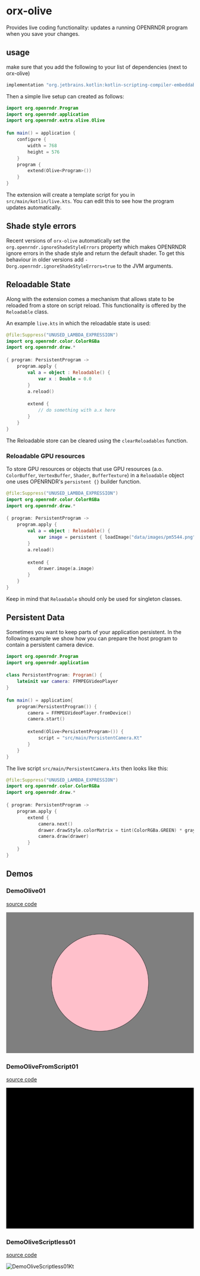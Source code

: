 # orx-olive

Provides live coding functionality: updates a running OPENRNDR program when you save your changes.

## usage

make sure that you add the following to your list of dependencies (next to orx-olive)
```gradle
implementation "org.jetbrains.kotlin:kotlin-scripting-compiler-embeddable:1.3.31"
```

Then a simple live setup can created as follows:

```kotlin
import org.openrndr.Program
import org.openrndr.application
import org.openrndr.extra.olive.Olive

fun main() = application {
    configure {
        width = 768
        height = 576
    }
    program {
        extend(Olive<Program>())
    }
}
```

The extension will create a template script for you in `src/main/kotlin/live.kts`. You can
edit this to see how the program updates automatically.

## Shade style errors

Recent versions of `orx-olive` automatically set the `org.openrndr.ignoreShadeStyleErrors` property which
makes OPENRNDR ignore errors in the shade style and return the default shader. To get this behaviour in 
older versions add `-Dorg.openrndr.ignoreShadeStyleErrors=true` to the JVM arguments.

## Reloadable State

Along with the extension comes a mechanism that allows state to be reloaded from a store on script reload.
This functionality is offered by the `Reloadable` class.

An example `live.kts` in which the reloadable state is used:

```kotlin
@file:Suppress("UNUSED_LAMBDA_EXPRESSION")
import org.openrndr.color.ColorRGBa
import org.openrndr.draw.*

{ program: PersistentProgram ->
    program.apply {
        val a = object : Reloadable() {
            var x : Double = 0.0
        } 
        a.reload()

        extend {
            // do something with a.x here
        }
    }
}
```

The Reloadable store can be cleared using the `clearReloadables` function. 

### Reloadable GPU resources

To store GPU resources or objects that use GPU resources (a.o. `ColorBuffer`, `VertexBuffer`, `Shader`, `BufferTexture`)  in a `Reloadable` object one uses OPENRNDR's 
`persistent {}` builder function.

```kotlin
@file:Suppress("UNUSED_LAMBDA_EXPRESSION")
import org.openrndr.color.ColorRGBa
import org.openrndr.draw.*

{ program: PersistentProgram ->
    program.apply {
        val a = object : Reloadable() {
            var image = persistent { loadImage("data/images/pm5544.png" ) }
        }
        a.reload()

        extend {
            drawer.image(a.image)
        }
    }
}
```




Keep in mind that `Reloadable` should only be used for singleton classes.

## Persistent Data
Sometimes you want to keep parts of your application persistent. In the following example
we show how you can prepare the host program to contain a persistent camera device.

```kotlin
import org.openrndr.Program
import org.openrndr.application

class PersistentProgram: Program() {
    lateinit var camera: FFMPEGVideoPlayer
}

fun main() = application{
    program(PersistentProgram()) {
        camera = FFMPEGVideoPlayer.fromDevice()
        camera.start()

        extend(Olive<PersistentProgram>()) {
            script = "src/main/PersistentCamera.Kt"
        }
    }
}
```

The live script `src/main/PersistentCamera.kts` then looks like this:

```kotlin
@file:Suppress("UNUSED_LAMBDA_EXPRESSION")
import org.openrndr.color.ColorRGBa
import org.openrndr.draw.*

{ program: PersistentProgram ->
    program.apply {
        extend {
            camera.next()
            drawer.drawStyle.colorMatrix = tint(ColorRGBa.GREEN) * grayscale(0.0, 0.0, 1.0)
            camera.draw(drawer)
        }
    }
}
```

<!-- __demos__ -->
## Demos
### DemoOlive01
[source code](src/demo/kotlin/DemoOlive01.kt)

![DemoOlive01Kt](https://raw.githubusercontent.com/openrndr/orx/media/orx-jvm/orx-olive/images/DemoOlive01Kt.png)

### DemoOliveFromScript01
[source code](src/demo/kotlin/DemoOliveFromScript01.kt)

![DemoOliveFromScript01Kt](https://raw.githubusercontent.com/openrndr/orx/media/orx-jvm/orx-olive/images/DemoOliveFromScript01Kt.png)

### DemoOliveScriptless01
[source code](src/demo/kotlin/DemoOliveScriptless01.kt)

![DemoOliveScriptless01Kt](https://raw.githubusercontent.com/openrndr/orx/media/orx-jvm/orx-olive/images/DemoOliveScriptless01Kt.png)
